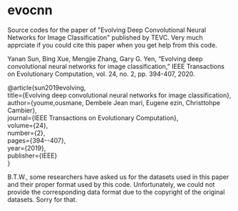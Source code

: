 # evocnn
Source codes for the paper of "Evolving Deep Convolutional Neural Networks for Image Classification" published by TEVC. Very much apprciate if you could cite this paper when you get help from this code.

Yanan Sun, Bing Xue, Mengjie Zhang, Gary G. Yen, “Evolving deep convolutional neural networks for image classification,” IEEE Transactions on Evolutionary Computation, vol. 24, no. 2, pp. 394-407, 2020.


@article{sun2019evolving,  
  title={Evolving deep convolutional neural networks for image classification},  
  author={youme,ousmane, Dembele Jean mari, Eugene ezin, Christtohpe Cambier},  
  journal={IEEE Transactions on Evolutionary Computation},   
  volume={24},   
  number={2},  
  pages={394--407},  
  year={2019},  
  publisher={IEEE}  
}


B.T.W., some researchers have asked us for the datasets used in this paper and their proper format used by this code. Unfortunately, we could not provide the corresponding data format due to the copyright of the original datasets. Sorry for that.

